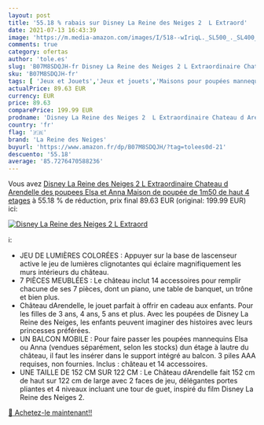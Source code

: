```yaml
---
layout: post
title: '55.18 % rabais sur Disney La Reine des Neiges 2  L Extraord'
date: 2021-07-13 16:43:39
image: 'https://m.media-amazon.com/images/I/518--wIriqL._SL500_._SL400_.jpg'
comments: true
category: ofertas
author: 'tole.es'
slug: 'B07M8SDQJH-fr Disney La Reine des Neiges 2 L Extraordinaire Chateau d...'
sku: 'B07M8SDQJH-fr'
tags: [ 'Jeux et Jouets','Jeux et jouets','Maisons pour poupées mannequins','Poupées et accessoires','Poupées mannequins et accessoires','la reine des neiges', ]
actualPrice: 89.63 EUR
currency: EUR
price: 89.63
comparePrice: 199.99 EUR
prodname: 'Disney La Reine des Neiges 2  L Extraordinaire Chateau d Arendelle des poupees Elsa et Anna  Maison de poupée de 1m50 de haut  4 etages'
country: 'fr'
flag: '🇫🇷'
brand: 'La Reine des Neiges'
buyurl: 'https://www.amazon.fr/dp/B07M8SDQJH/?tag=tolees0d-21'
descuento: '55.18'
average: '85.7276470588236'
---
```


Vous avez [Disney La Reine des Neiges 2  L Extraordinaire Chateau d Arendelle des poupees Elsa et Anna  Maison de poupée de 1m50 de haut  4 etages](https://www.amazon.fr/dp/B07M8SDQJH/?tag=tolees0d-21)  à  55.18 % de réduction, prix final  89.63 EUR (original: 199.99 EUR) ici:

[![Disney La Reine des Neiges 2  L Extraord](https://m.media-amazon.com/images/I/518--wIriqL._SL500_._SL400_.jpg)](https://www.amazon.fr/dp/B07M8SDQJH/?tag=tolees0d-21)

ℹ️:

- JEU DE LUMIÈRES COLORÉES : Appuyer sur la base de lascenseur active le jeu de lumières clignotantes qui éclaire magnifiquement les murs intérieurs du château.
- 7 PIÈCES MEUBLÉES : Le château inclut 14 accessoires pour remplir chacune de ses 7 pièces, dont un piano, une table de banquet, un trône et bien plus.
- Château dArendelle, le jouet parfait à offrir en cadeau aux enfants. Pour les filles de 3 ans, 4 ans, 5 ans et plus. Avec les poupées de Disney La Reine des Neiges, les enfants peuvent imaginer des histoires avec leurs princesses préférées.
- UN BALCON MOBILE : Pour faire passer les poupées mannequins Elsa ou Anna (vendues séparément, selon les stocks) dun étage à lautre du château, il faut les insérer dans le support intégré au balcon. 3 piles AAA requises, non fournies. Inclus : château et 14 accessoires.
- UNE TAILLE DE 152 CM SUR 122 CM : Le Château dArendelle fait 152 cm de haut sur 122 cm de large avec 2 faces de jeu, délégantes portes pliantes et 4 niveaux incluant une tour de guet, inspiré du film Disney La Reine des Neiges 2.

[🛒 Achetez-le maintenant!!](https://www.amazon.fr/dp/B07M8SDQJH/?tag=tolees0d-21)
